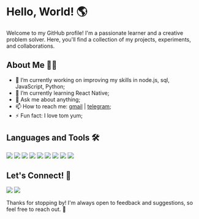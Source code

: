 # Hello, World! 🌎

Welcome to my GitHub profile! I'm a passionate learner and a creative problem solver. Here, you'll find a collection of my projects, experiments, and collaborations.

## About Me 👨‍💻

- 🔭 I’m currently working on improving my skills in node.js, sql, JavaScript, Python;
- 🌱 I’m currently learning React Native;
- 💬 Ask me about anything;
- 📫 How to reach me: [gmail](mailto:[gaponenko800@gmail.com]) | [telegram](https://t.me/cloverfield11);
- ⚡ Fun fact: I love tom yum;

## Languages and Tools 🛠️

<p>
  <img src="https://img.shields.io/badge/-HTML5-%23E44D27?style=flat-square&logo=html5&logoColor=white" />
  <img src="https://img.shields.io/badge/-CSS3-%231572B6?style=flat-square&logo=css3&logoColor=white" />
  <img src="https://img.shields.io/badge/-JavaScript-%23F7DF1C?style=flat-square&logo=javascript&logoColor=black" />
  <img src="https://img.shields.io/badge/-Python-%233776AB?style=flat-square&logo=python&logoColor=white" />
  <img src="https://img.shields.io/badge/-Node.js-%23339933?style=flat-square&logo=node.js&logoColor=white" />
  <img src="https://img.shields.io/badge/-React_Native-%2361DAFB?style=flat-square&logo=react&logoColor=black" />
  <img src="https://img.shields.io/badge/-Express.js-%23404d59?style=flat-square&logo=express&logoColor=white" />
  <img src="https://img.shields.io/badge/-jQuery-%230769AD?style=flat-square&logo=jquery&logoColor=white" />
  <img src="https://img.shields.io/badge/-MySQL-%2300f?style=flat-square&logo=mysql&logoColor=white" />
</p>

## Let's Connect! 🤝

<p>
  <a href="https://www.linkedin.com/in/cloverfield11/"><img src="https://img.shields.io/badge/-LinkedIn-%230077B5?style=flat-square&logo=linkedin&logoColor=white" /></a>
  <a href="https://twitter.com/cloverfield11"><img src="https://img.shields.io/badge/-Twitter-%231DA1F2?style=flat-square&logo=twitter&logoColor=white" /></a>
</p>

Thanks for stopping by! I'm always open to feedback and suggestions, so feel free to reach out. 🎉
